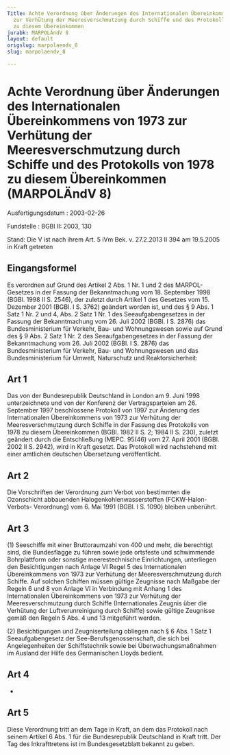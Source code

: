 ```yaml
---
Title: Achte Verordnung über Änderungen des Internationalen Übereinkommens von 1973
  zur Verhütung der Meeresverschmutzung durch Schiffe und des Protokolls von 1978
  zu diesem Übereinkommen
jurabk: MARPOLÄndV 8
layout: default
origslug: marpolaendv_8
slug: marpolaendv_8

---
```


# Achte Verordnung über Änderungen des Internationalen Übereinkommens von 1973 zur Verhütung der Meeresverschmutzung durch Schiffe und des Protokolls von 1978 zu diesem Übereinkommen (MARPOLÄndV 8)

Ausfertigungsdatum
:   2003-02-26

Fundstelle
:   BGBl II: 2003, 130

Stand: Die V ist nach ihrem Art. 5 iVm Bek. v. 27.2.2013 II 394 am 19.5.2005 in Kraft getreten

## Eingangsformel

Es verordnen
auf Grund des Artikel 2 Abs. 1 Nr. 1 und 2 des MARPOL-Gesetzes in der
Fassung der Bekanntmachung vom 18. September 1998 (BGBl. 1998 II S.
2546), der zuletzt durch Artikel 1 des Gesetzes vom 15. Dezember 2001
(BGBl. I S. 3762) geändert worden ist, und des § 9 Abs. 1 Satz 1 Nr. 2
und 4, Abs. 2 Satz 1 Nr. 1 des Seeaufgabengesetzes in der Fassung der
Bekanntmachung vom 26. Juli 2002 (BGBl. I S. 2876) das
Bundesministerium für Verkehr, Bau- und Wohnungswesen
sowie
auf Grund des § 9 Abs. 2 Satz 1 Nr. 2 des Seeaufgabengesetzes in der
Fassung der Bekanntmachung vom 26. Juli 2002 (BGBl. I S. 2876) das
Bundesministerium für Verkehr, Bau- und Wohnungswesen und das
Bundesministerium für Umwelt, Naturschutz und Reaktorsicherheit:


## Art 1

Das von der Bundesrepublik Deutschland in London am 9. Juni 1998
unterzeichnete und von der Konferenz der Vertragsparteien am 26.
September 1997 beschlossene Protokoll von 1997 zur Änderung des
Internationalen Übereinkommens von 1973 zur Verhütung der
Meeresverschmutzung durch Schiffe in der Fassung des Protokolls von
1978 zu diesem Übereinkommen (BGBl. 1982 II S. 2; 1984 II S. 230),
zuletzt geändert durch die Entschließung (MEPC. 95(46) vom 27. April
2001 (BGBl. 2002 II S. 2942), wird in Kraft gesetzt. Das Protokoll
wird nachstehend mit einer amtlichen deutschen Übersetzung
veröffentlicht.


## Art 2

Die Vorschriften der Verordnung zum Verbot von bestimmten die
Ozonschicht abbauenden Halogenkohlenwasserstoffen (FCKW-Halon-Verbots-
Verordnung) vom 6. Mai 1991 (BGBl. I S. 1090) bleiben unberührt.


## Art 3

(1) Seeschiffe mit einer Bruttoraumzahl von 400 und mehr, die
berechtigt sind, die Bundesflagge zu führen sowie jede ortsfeste und
schwimmende Bohrplattform oder sonstige meerestechnische
Einrichtungen, unterliegen den Besichtigungen nach Anlage VI Regel 5
des Internationalen Übereinkommens von 1973 zur Verhütung der
Meeresverschmutzung durch Schiffe. Auf solchen Schiffen müssen gültige
Zeugnisse nach Maßgabe der Regeln 6 und 8 von Anlage VI in Verbindung
mit Anhang 1 des Internationalen Übereinkommens von 1973 zur Verhütung
der Meeresverschmutzung durch Schiffe (Internationales Zeugnis über
die Verhütung der Luftverunreinigung durch Schiffe) sowie gültige
Zeugnisse gemäß den Regeln 5 Abs. 4 und 13 mitgeführt werden.

(2) Besichtigungen und Zeugniserteilung obliegen nach § 6 Abs. 1 Satz
1 Seeaufgabengesetz der See-Berufsgenossenschaft, die sich bei
Angelegenheiten der Schiffstechnik sowie bei Überwachungsmaßnahmen im
Ausland der Hilfe des Germanischen Lloyds bedient.


## Art 4

-


## Art 5

Diese Verordnung tritt an dem Tage in Kraft, an dem das Protokoll nach
seinem Artikel 6 Abs. 1 für die Bundesrepublik Deutschland in Kraft
tritt. Der Tag des Inkrafttretens ist im Bundesgesetzblatt bekannt zu
geben.


